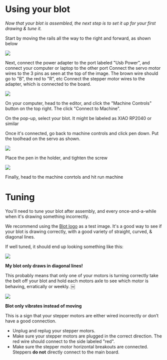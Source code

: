 # Using your blot

_Now that your blot is assembled, the next step is to set it up for your first drawing & tune it._

Start by moving the rails all the way to the right and forward, as shown below

![](https://cloud-lhuhtdwzz-hack-club-bot.vercel.app/020240206_201742.jpg)

Next, connect the power adapter to the port labeled "Usb Power", and connect your computer or laptop to the other port
Connect the servo motor wires to the 3 pins as seen at the top of the image. The brown wire should go to "B", the red to "R", etc
Connect the stepper motor wires to the adapter, which is connected to the board.

![](https://cloud-27tuag4xc-hack-club-bot.vercel.app/020240206_202109.jpg)

On your computer, head to the editor, and click the "Machine Controls" button on the top right. The click "Connect to Machine". 

On the pop-up, select your blot. It might be labeled as XIAO RP2040 or similar

Once it's connected, go back to machine controls and click pen down. Put the toolhead on the servo as shown.

![](https://cloud-nbhnhtepz-hack-club-bot.vercel.app/120240206_201003.jpg)

Place the pen in the holder, and tighten the screw

![](https://cloud-nbhnhtepz-hack-club-bot.vercel.app/020240206_201014.jpg)

Finally, head to the machine conrtols and hit run machine

# Tuning

You'll need to tune your blot after assembly, and every once-and-a-while when it's drawing something incorrectly.

We recommend using the [Blot logo](./test_pattern.js) as a test image. It's a good way to see if your blot is drawing correctly, with a good variety of straight, curved, & diagonal lines.

If well tuned, it should end up looking something like this:

![](https://cloud-6mgw73o2a-hack-club-bot.vercel.app/0well_calibrated.jpeg)

**My blot only draws in diagonal lines!**

This probably means that only one of your motors is turning correctly take the belt off your blot and hold each motors axle to see which motor is behaving, erratically or weekly. ￼

![](https://cloud-3tya9x7l7-hack-club-bot.vercel.app/0img_0806.jpeg)

**Blot only vibrates instead of moving**

This is a sign that your stepper motors are either wired incorrectly or don’t have a good connection.
- Unplug and replug your stepper motors.
- Make sure your stepper motors are plugged in the correct direction. The red wire should connect to the side labeled "red".
- Make sure the stepper motor horizontal breakouts are connected. Steppers **do not** directly connect to the main board.
